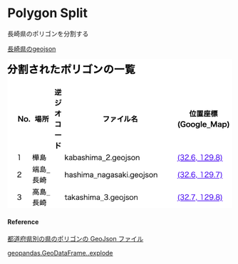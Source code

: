 Polygon Split
===============


長崎県のポリゴンを分割する

[長崎県のgeojson](https://github.com/ohwada/World_Countries/blob/main/geojson/japan_prefectures/geojson/nagasaki.geojson)

![split_log](https://github.com/ohwada/World_Countries/blob/main/geoPandas/polygon_explode/nagasaki/polygon_split/screenshots/split_log.png)

#### Reference

[都道府県別の県のポリゴンの GeoJson ファイル](https://github.com/ohwada/World_Countries/tree/main/geojson/japan_prefectures)

[geopandas.GeoDataFrame..explode](https://geopandas.org/en/stable/docs/reference/api/geopandas.GeoDataFrame.explode.html)
